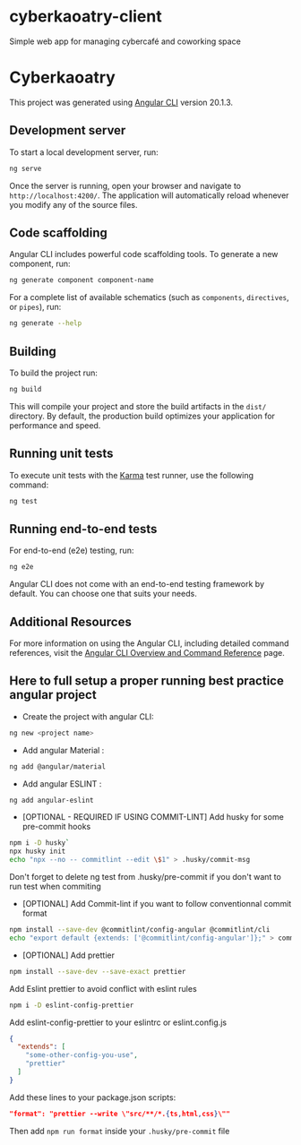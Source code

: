 # cyberkaoatry-client
Simple web app for managing cybercafé and coworking space
# Cyberkaoatry

This project was generated using [Angular CLI](https://github.com/angular/angular-cli) version 20.1.3.

## Development server

To start a local development server, run:

```bash
ng serve
```

Once the server is running, open your browser and navigate to `http://localhost:4200/`. The application will automatically reload whenever you modify any of the source files.

## Code scaffolding

Angular CLI includes powerful code scaffolding tools. To generate a new component, run:

```bash
ng generate component component-name
```

For a complete list of available schematics (such as `components`, `directives`, or `pipes`), run:

```bash
ng generate --help
```

## Building

To build the project run:

```bash
ng build
```

This will compile your project and store the build artifacts in the `dist/` directory. By default, the production build optimizes your application for performance and speed.

## Running unit tests

To execute unit tests with the [Karma](https://karma-runner.github.io) test runner, use the following command:

```bash
ng test
```

## Running end-to-end tests

For end-to-end (e2e) testing, run:

```bash
ng e2e
```

Angular CLI does not come with an end-to-end testing framework by default. You can choose one that suits your needs.

## Additional Resources

For more information on using the Angular CLI, including detailed command references, visit the [Angular CLI Overview and Command Reference](https://angular.dev/tools/cli) page.

## Here to full setup a proper running best practice angular project
- Create the project with angular CLI: 
```bash
ng new <project name>
```

- Add angular Material : 
```bash
ng add @angular/material
```
- Add angular ESLINT : 
```bash
ng add angular-eslint
```

- [OPTIONAL - REQUIRED IF USING COMMIT-LINT] Add husky for some pre-commit hooks
```bash
npm i -D husky`
npx husky init
echo "npx --no -- commitlint --edit \$1" > .husky/commit-msg
```
Don't forget to delete ng test from .husky/pre-commit if you don't want to run test when commiting


- [OPTIONAL] Add Commit-lint if you want to follow conventionnal commit format
```bash
npm install --save-dev @commitlint/config-angular @commitlint/cli
echo "export default {extends: ['@commitlint/config-angular']};" > commitlint.config.js  # create commitlint config file 
```

- [OPTIONAL] Add prettier
```bash
npm install --save-dev --save-exact prettier
```

Add Eslint prettier to avoid conflict with eslint rules
```bash
npm i -D eslint-config-prettier
```

Add eslint-config-prettier to your eslintrc or eslint.config.js
```json
{
  "extends": [
    "some-other-config-you-use",
    "prettier"
  ]
}
```

Add these lines to your package.json scripts: 

```json
"format": "prettier --write \"src/**/*.{ts,html,css}\""
```
Then add `npm run format` inside your `.husky/pre-commit` file

